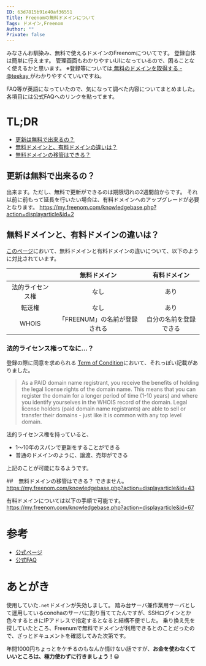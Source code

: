 ```yaml
---
ID: 63d7815b91e40af36551
Title: Freenomの無料ドメインについて
Tags: ドメイン,Freenom
Author: ""
Private: false
---
```


みなさんお馴染み、無料で使えるドメインのFreenomについてです。
登録自体は簡単に行えます。
管理画面もわかりやすいUIになっているので、困ることなく使えるかと思います。
※登録等については[ 無料のドメインを取得する - @teekay ](https://qiita.com/teekay/items/135dc67e39f24997019e)がわかりやすくていいですね。

FAQ等が英語になっていたので、気になって調べた内容についてまとめました。
各項目には公式FAQへのリンクを貼ってます。

# TL;DR

- [更新は無料で出来るの？](#更新は無料で出来るの)
- [無料ドメインと、有料ドメインの違いは？](無料ドメインと、有料ドメインの違いは？)
- [無料ドメインの移管はできる？](無料ドメインの移管はできる)

## 更新は無料で出来るの？

出来ます。ただし、無料で更新ができるのは期限切れの2週間前からです。
それ以前に前もって延長を行いたい場合は、有料ドメインへのアップグレードが必要となります。
https://my.freenom.com/knowledgebase.php?action=displayarticle&id=2

## 無料ドメインと、有料ドメインの違いは？

[このページ](https://www.freenom.com/ja/freeandpaiddomains.html)において、無料ドメインと有料ドメインの違いについて、以下のように対比されています。

|                  	|          無料ドメイン         	|      有料ドメイン      	|
|:----------------:	|:-----------------------------:	|:----------------------:	|
| 法的ライセンス権 	|              なし             	|          あり          	|
|      転送権      	|              なし             	|          あり          	|
|       WHOIS      	| 「FREENUM」の名前が登録される 	| 自分の名前を登録できる 	|

### 法的ライセンス権ってなに...？
登録の際に同意を求められる [Term of Condition](http://www.freenom.com/en/termsandconditions.html)において、それっぽい記載がありました。


>As a PAID domain name registrant, you receive the benefits of holding the legal license rights of the domain name. This means that you can register the domain for a longer period of time (1-10 years) and where you identify yourselves in the WHOIS record of the domain. Legal license holders (paid domain name registrants) are able to sell or transfer their domains - just like it is common with any top level domain.

法的ライセンス権を持っていると、

- 1～10年のスパンで更新をすることができる
- 普通のドメインのように、譲渡、売却ができる

上記のことが可能になるようです。


##　無料ドメインの移管はできる？
できません。
https://my.freenom.com/knowledgebase.php?action=displayarticle&id=43

有料ドメインについては以下の手順で可能です。
https://my.freenom.com/knowledgebase.php?action=displayarticle&id=67

# 参考
- [公式ページ](https://www.freenom.com/)
- [公式FAQ](https://my.freenom.com/knowledgebase.php)

# あとがき
使用していた`.net`ドメインが失効しまして。
踏み台サーバ兼作業用サーバとして運用しているconohaのサーバに割り当ててたんですが、SSHログインとか色々するときにIPアドレスで指定するとなると結構不便でした。
乗り換え先を探していたところ、Freenumで無料でドメインが利用できるとのことだったので、ざっとドキュメントを確認してみた次第です。

年間1000円ちょっとをケチるのもなんか情けない話ですが、<b>お金を使わなくていいところは、極力使わずに行きましょう！</b>😀
